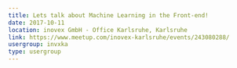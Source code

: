 ```yaml
---
title: Lets talk about Machine Learning in the Front-end!
date: 2017-10-11
location: inovex GmbH - Office Karlsruhe, Karlsruhe
link: https://www.meetup.com/inovex-karlsruhe/events/243080288/
usergroup: invxka
type: usergroup
---
```

